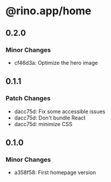# @rino.app/home

## 0.2.0

### Minor Changes

-   cf46d3a: Optimize the hero image

## 0.1.1

### Patch Changes

-   dacc75d: Fix some accessible issues
-   dacc75d: Don't bundle React
-   dacc75d: minimize CSS

## 0.1.0

### Minor Changes

-   a358f58: First homepage version
